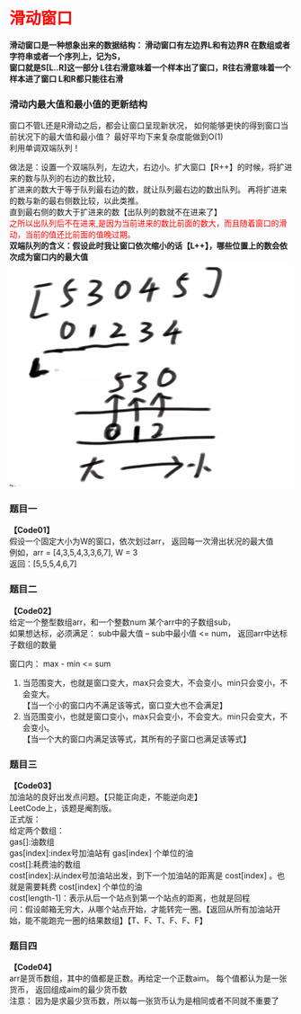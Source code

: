 # <font color="red">**滑动窗口**</font>  

**滑动窗口是一种想象出来的数据结构： 滑动窗口有左边界L和有边界R 在数组或者字符串或者一个序列上，记为S，**  
**窗口就是S[L..R]这一部分 L往右滑意味着一个样本出了窗口，R往右滑意味着一个样本进了窗口 L和R都只能往右滑**      



### 滑动内最大值和最小值的更新结构    
窗口不管L还是R滑动之后，都会让窗口呈现新状况， 如何能够更快的得到窗口当前状况下的最大值和最小值？ 最好平均下来复杂度能做到O(1)         
利用单调双端队列！         

做法是：设置一个双端队列，左边大，右边小。扩大窗口【R++】的时候，将扩进来的数与队列的右边的数比较，   
扩进来的数大于等于队列最右边的数，就让队列最右边的数出队列。 再将扩进来的数与新的最右侧数比较，以此类推。    
直到最右侧的数大于扩进来的数【出队列的数就不在进来了】    
<font color='red'>之所以出队列后不在进来,是因为当前进来的数比前面的数大，而且随着窗口的滑动，当前的值还比前面的值晚过期。</font>    
**双端队列的含义：假设此时我让窗口依次缩小的话【L++】，哪些位置上的数会依次成为窗口内的最大值**    
![图解](Code03.png)    



### 题目一  
**【Code01】**  
假设一个固定大小为W的窗口，依次划过arr， 返回每一次滑出状况的最大值   
例如，arr = [4,3,5,4,3,3,6,7], W = 3   
返回：[5,5,5,4,6,7]    



### 题目二  
**【Code02】**  
给定一个整型数组arr，和一个整数num 某个arr中的子数组sub，  
如果想达标，必须满足： sub中最大值 – sub中最小值 <= num， 返回arr中达标子数组的数量    

窗口内： max - min <= sum    
1. 当范围变大，也就是窗口变大，max只会变大，不会变小。min只会变小，不会变大。  
【当一个小的窗口内不满足该等式，窗口变大也不会满足】    
2. 当范围变小，也就是窗口变小，max只会变小，不会变大。min只会变大，不会变小。  
【当一个大的窗口内满足该等式，其所有的子窗口也满足该等式】    



### 题目三  
**【Code03】**    
加油站的良好出发点问题。【只能正向走，不能逆向走】    
LeetCode上，该题是阉割版。    
正式版：     
给定两个数组：    
gas[]:油数组               
gas[index]:index号加油站有 gas[index] 个单位的油    
cost[]:耗费油的数组         
cost[index]:从index号加油站出发，到下一个加油站的距离是 cost[index] 。也就是需要耗费 cost[index] 个单位的油    
cost[length-1]：表示从后一个站点到第一个站点的距离，也就是回程    
问：假设邮箱无穷大，从哪个站点开始，才能转完一圈。【返回从所有加油站开始，能不能跑完一圈的结果数组】【T、F、T、F、F、F】    




### 题目四  
**【Code04】**    
arr是货币数组，其中的值都是正数。再给定一个正数aim。 每个值都认为是一张货币， 返回组成aim的最少货币数   
注意： 因为是求最少货币数，所以每一张货币认为是相同或者不同就不重要了    

